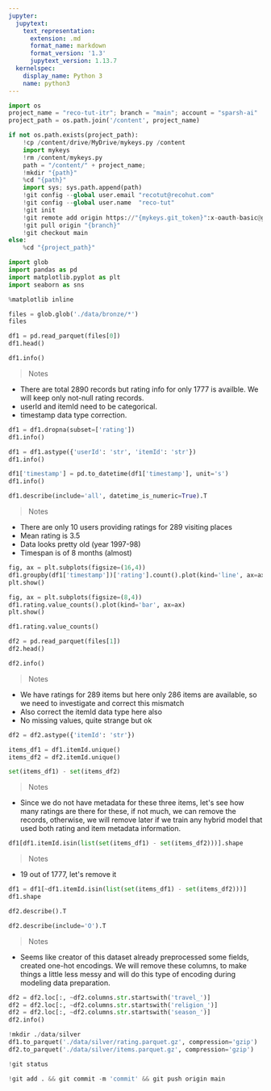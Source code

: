 ```yaml
---
jupyter:
  jupytext:
    text_representation:
      extension: .md
      format_name: markdown
      format_version: '1.3'
      jupytext_version: 1.13.7
  kernelspec:
    display_name: Python 3
    name: python3
---
```


```python id="xWTTsFsu3idp" colab={"base_uri": "https://localhost:8080/"} executionInfo={"status": "ok", "timestamp": 1628093088840, "user_tz": -330, "elapsed": 2503, "user": {"displayName": "Sparsh Agarwal", "photoUrl": "", "userId": "13037694610922482904"}} outputId="1a2eaa13-e78f-4a5a-8cbc-b352764b360d"
import os
project_name = "reco-tut-itr"; branch = "main"; account = "sparsh-ai"
project_path = os.path.join('/content', project_name)

if not os.path.exists(project_path):
    !cp /content/drive/MyDrive/mykeys.py /content
    import mykeys
    !rm /content/mykeys.py
    path = "/content/" + project_name; 
    !mkdir "{path}"
    %cd "{path}"
    import sys; sys.path.append(path)
    !git config --global user.email "recotut@recohut.com"
    !git config --global user.name  "reco-tut"
    !git init
    !git remote add origin https://"{mykeys.git_token}":x-oauth-basic@github.com/"{account}"/"{project_name}".git
    !git pull origin "{branch}"
    !git checkout main
else:
    %cd "{project_path}"
```

```python id="VcOsQNy36PeN" executionInfo={"status": "ok", "timestamp": 1628094208798, "user_tz": -330, "elapsed": 1189, "user": {"displayName": "Sparsh Agarwal", "photoUrl": "", "userId": "13037694610922482904"}}
import glob
import pandas as pd
import matplotlib.pyplot as plt
import seaborn as sns

%matplotlib inline
```

```python colab={"base_uri": "https://localhost:8080/"} id="xwqtqVoK6bdx" executionInfo={"status": "ok", "timestamp": 1628093217613, "user_tz": -330, "elapsed": 660, "user": {"displayName": "Sparsh Agarwal", "photoUrl": "", "userId": "13037694610922482904"}} outputId="47d79fa4-c2b5-4c47-b9d2-cb0ba30bf30a"
files = glob.glob('./data/bronze/*')
files
```

```python colab={"base_uri": "https://localhost:8080/", "height": 204} id="onf-sANe6t-6" executionInfo={"status": "ok", "timestamp": 1628093570347, "user_tz": -330, "elapsed": 594, "user": {"displayName": "Sparsh Agarwal", "photoUrl": "", "userId": "13037694610922482904"}} outputId="137eb833-3dfd-41c3-fc4f-a95051f343a9"
df1 = pd.read_parquet(files[0])
df1.head()
```

```python colab={"base_uri": "https://localhost:8080/"} id="Hl4SId5760J2" executionInfo={"status": "ok", "timestamp": 1628093570766, "user_tz": -330, "elapsed": 4, "user": {"displayName": "Sparsh Agarwal", "photoUrl": "", "userId": "13037694610922482904"}} outputId="9ed13b19-c16f-4944-8b31-b0cf95b8fe84"
df1.info()
```

<!-- #region id="lLtCrzac65QM" -->
> Notes
- There are total 2890 records but rating info for only 1777 is availble. We will keep only not-null rating records.
- userId and itemId need to be categorical.
- timestamp data type correction.
<!-- #endregion -->

```python colab={"base_uri": "https://localhost:8080/"} id="1PgkjYZL7zXV" executionInfo={"status": "ok", "timestamp": 1628093572389, "user_tz": -330, "elapsed": 6, "user": {"displayName": "Sparsh Agarwal", "photoUrl": "", "userId": "13037694610922482904"}} outputId="7984a3d2-6fd8-4d61-9b0c-f200e0b59a2b"
df1 = df1.dropna(subset=['rating'])
df1.info()
```

```python colab={"base_uri": "https://localhost:8080/"} id="wBGlaDnU7nyu" executionInfo={"status": "ok", "timestamp": 1628093661376, "user_tz": -330, "elapsed": 507, "user": {"displayName": "Sparsh Agarwal", "photoUrl": "", "userId": "13037694610922482904"}} outputId="adc30624-eb29-497f-8ce7-d9452123912f"
df1 = df1.astype({'userId': 'str', 'itemId': 'str'})
df1.info()
```

```python colab={"base_uri": "https://localhost:8080/"} id="VHAspwh47lp5" executionInfo={"status": "ok", "timestamp": 1628093869037, "user_tz": -330, "elapsed": 9, "user": {"displayName": "Sparsh Agarwal", "photoUrl": "", "userId": "13037694610922482904"}} outputId="7a29a961-f8c6-42c9-e41c-baeae560961f"
df1['timestamp'] = pd.to_datetime(df1['timestamp'], unit='s')
df1.info()
```

```python colab={"base_uri": "https://localhost:8080/", "height": 190} id="Z2ng08Z17j2-" executionInfo={"status": "ok", "timestamp": 1628093900789, "user_tz": -330, "elapsed": 1090, "user": {"displayName": "Sparsh Agarwal", "photoUrl": "", "userId": "13037694610922482904"}} outputId="aaf791dd-70ed-4dd3-87fa-9a1cee32b9b0"
df1.describe(include='all', datetime_is_numeric=True).T
```

<!-- #region id="YavgmS7N8r7T" -->
> Notes
- There are only 10 users providing ratings for 289 visiting places
- Mean rating is 3.5
- Data looks pretty old (year 1997-98)
- Timespan is of 8 months (almost)
<!-- #endregion -->

```python colab={"base_uri": "https://localhost:8080/", "height": 277} id="rNw-yzOz-cio" executionInfo={"status": "ok", "timestamp": 1628094423467, "user_tz": -330, "elapsed": 1093, "user": {"displayName": "Sparsh Agarwal", "photoUrl": "", "userId": "13037694610922482904"}} outputId="c08cf5e4-598a-4ba9-e465-25968a1c2717"
fig, ax = plt.subplots(figsize=(16,4))
df1.groupby(df1['timestamp'])['rating'].count().plot(kind='line', ax=ax)
plt.show()
```

```python colab={"base_uri": "https://localhost:8080/", "height": 271} id="lSNV5NPr_dTx" executionInfo={"status": "ok", "timestamp": 1628094560812, "user_tz": -330, "elapsed": 532, "user": {"displayName": "Sparsh Agarwal", "photoUrl": "", "userId": "13037694610922482904"}} outputId="e3b9858c-f78f-4369-88af-c3bf7b09acd8"
fig, ax = plt.subplots(figsize=(8,4))
df1.rating.value_counts().plot(kind='bar', ax=ax)
plt.show()
```

```python colab={"base_uri": "https://localhost:8080/"} id="TrmwtD_L_r00" executionInfo={"status": "ok", "timestamp": 1628094583634, "user_tz": -330, "elapsed": 408, "user": {"displayName": "Sparsh Agarwal", "photoUrl": "", "userId": "13037694610922482904"}} outputId="b1fbfc95-5cf8-4906-c108-ef1c8bed7932"
df1.rating.value_counts()
```

```python colab={"base_uri": "https://localhost:8080/", "height": 394} id="9GAOXg5N_7Da" executionInfo={"status": "ok", "timestamp": 1628094648062, "user_tz": -330, "elapsed": 457, "user": {"displayName": "Sparsh Agarwal", "photoUrl": "", "userId": "13037694610922482904"}} outputId="9d93e9c1-aa77-4c77-c9a0-71e0eb38e93e"
df2 = pd.read_parquet(files[1])
df2.head()
```

```python colab={"base_uri": "https://localhost:8080/"} id="b9z8ItuOAMkv" executionInfo={"status": "ok", "timestamp": 1628094667390, "user_tz": -330, "elapsed": 1033, "user": {"displayName": "Sparsh Agarwal", "photoUrl": "", "userId": "13037694610922482904"}} outputId="3bb21acc-a259-4635-c219-2f62ff1df18d"
df2.info()
```

<!-- #region id="AGyZ1kojAPHH" -->
> Notes
- We have ratings for 289 items but here only 286 items are available, so we need to investigate and correct this mismatch
- Also correct the itemId data type here also
- No missing values, quite strange but ok
<!-- #endregion -->

```python id="GnmkENOSBM15" executionInfo={"status": "ok", "timestamp": 1628094994924, "user_tz": -330, "elapsed": 432, "user": {"displayName": "Sparsh Agarwal", "photoUrl": "", "userId": "13037694610922482904"}}
df2 = df2.astype({'itemId': 'str'})
```

```python colab={"base_uri": "https://localhost:8080/"} id="1uhtA7bVBhWS" executionInfo={"status": "ok", "timestamp": 1628095137686, "user_tz": -330, "elapsed": 585, "user": {"displayName": "Sparsh Agarwal", "photoUrl": "", "userId": "13037694610922482904"}} outputId="ef1c6a69-323a-419f-8af1-35b40482df6d"
items_df1 = df1.itemId.unique()
items_df2 = df2.itemId.unique()

set(items_df1) - set(items_df2)
```

<!-- #region id="_5ZE-BRCCD8G" -->
> Notes
- Since we do not have metadata for these three items, let's see how many ratings are there for these, if not much, we can remove the records, otherwise, we will remove later if we train any hybrid model that used both rating and item metadata information.
<!-- #endregion -->

```python colab={"base_uri": "https://localhost:8080/"} id="LAuZodu-Cluf" executionInfo={"status": "ok", "timestamp": 1628095368102, "user_tz": -330, "elapsed": 564, "user": {"displayName": "Sparsh Agarwal", "photoUrl": "", "userId": "13037694610922482904"}} outputId="58dd68c3-d9a0-4727-e8d0-9ed1fdbdcafb"
df1[df1.itemId.isin(list(set(items_df1) - set(items_df2)))].shape
```

<!-- #region id="3w44jUtDCsdH" -->
> Notes
- 19 out of 1777, let's remove it
<!-- #endregion -->

```python colab={"base_uri": "https://localhost:8080/"} id="Is51m5v2DCx8" executionInfo={"status": "ok", "timestamp": 1628095428447, "user_tz": -330, "elapsed": 474, "user": {"displayName": "Sparsh Agarwal", "photoUrl": "", "userId": "13037694610922482904"}} outputId="3b416f88-1d60-4e2f-8778-5891aad6c235"
df1 = df1[~df1.itemId.isin(list(set(items_df1) - set(items_df2)))]
df1.shape
```

```python colab={"base_uri": "https://localhost:8080/", "height": 638} id="IEF0Pbb2DLGB" executionInfo={"status": "ok", "timestamp": 1628095448673, "user_tz": -330, "elapsed": 470, "user": {"displayName": "Sparsh Agarwal", "photoUrl": "", "userId": "13037694610922482904"}} outputId="ffed73c2-d763-408b-d5e6-47c240584619"
df2.describe().T
```

```python colab={"base_uri": "https://localhost:8080/", "height": 297} id="O5Cg9yD1DOem" executionInfo={"status": "ok", "timestamp": 1628095498208, "user_tz": -330, "elapsed": 465, "user": {"displayName": "Sparsh Agarwal", "photoUrl": "", "userId": "13037694610922482904"}} outputId="1dbce9f3-6930-4ca0-ceee-b54cd7e0d859"
df2.describe(include='O').T
```

<!-- #region id="mSDcaLvNEvOv" -->
> Notes
- Seems like creator of this dataset already preprocessed some fields, created one-hot encodings. We will remove these columns, to make things a little less messy and will do this type of encoding during modeling data preparation.
<!-- #endregion -->

```python colab={"base_uri": "https://localhost:8080/"} id="1ClNH5y0DcN6" executionInfo={"status": "ok", "timestamp": 1628095857082, "user_tz": -330, "elapsed": 647, "user": {"displayName": "Sparsh Agarwal", "photoUrl": "", "userId": "13037694610922482904"}} outputId="6e17f056-61f6-428e-b2ef-0d0d8c34869c"
df2 = df2.loc[:, ~df2.columns.str.startswith('travel_')]
df2 = df2.loc[:, ~df2.columns.str.startswith('religion_')]
df2 = df2.loc[:, ~df2.columns.str.startswith('season_')]
df2.info()
```

```python id="UDnRIBvBE4e_" executionInfo={"status": "ok", "timestamp": 1628095970514, "user_tz": -330, "elapsed": 646, "user": {"displayName": "Sparsh Agarwal", "photoUrl": "", "userId": "13037694610922482904"}}
!mkdir ./data/silver
df1.to_parquet('./data/silver/rating.parquet.gz', compression='gzip')
df2.to_parquet('./data/silver/items.parquet.gz', compression='gzip')
```

```python colab={"base_uri": "https://localhost:8080/"} id="2cEQB9teFS43" executionInfo={"status": "ok", "timestamp": 1628096002332, "user_tz": -330, "elapsed": 414, "user": {"displayName": "Sparsh Agarwal", "photoUrl": "", "userId": "13037694610922482904"}} outputId="f24f2f85-dfb1-4beb-d32c-347648475d09"
!git status
```

```python id="VQ87mjICFXTP" executionInfo={"status": "ok", "timestamp": 1628096023844, "user_tz": -330, "elapsed": 676, "user": {"displayName": "Sparsh Agarwal", "photoUrl": "", "userId": "13037694610922482904"}} outputId="f54ebfbc-f5d0-4615-d701-81e9fa9eb78d" colab={"base_uri": "https://localhost:8080/"}
!git add . && git commit -m 'commit' && git push origin main
```
